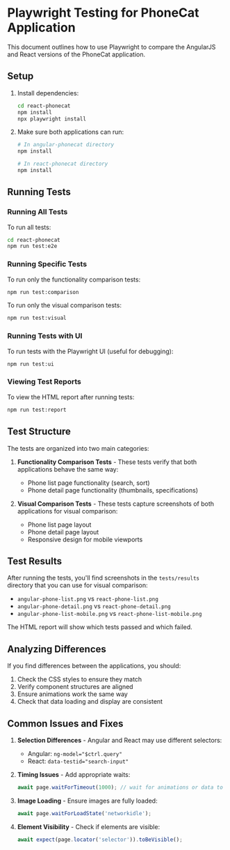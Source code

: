# Playwright Testing for PhoneCat Application

This document outlines how to use Playwright to compare the AngularJS and React versions of the PhoneCat application.

## Setup

1. Install dependencies:
   ```bash
   cd react-phonecat
   npm install
   npx playwright install
   ```

2. Make sure both applications can run:
   ```bash
   # In angular-phonecat directory
   npm install
   
   # In react-phonecat directory
   npm install
   ```

## Running Tests

### Running All Tests

To run all tests:
```bash
cd react-phonecat
npm run test:e2e
```

### Running Specific Tests

To run only the functionality comparison tests:
```bash
npm run test:comparison
```

To run only the visual comparison tests:
```bash
npm run test:visual
```

### Running Tests with UI

To run tests with the Playwright UI (useful for debugging):
```bash
npm run test:ui
```

### Viewing Test Reports

To view the HTML report after running tests:
```bash
npm run test:report
```

## Test Structure

The tests are organized into two main categories:

1. **Functionality Comparison Tests** - These tests verify that both applications behave the same way:
   - Phone list page functionality (search, sort)
   - Phone detail page functionality (thumbnails, specifications)

2. **Visual Comparison Tests** - These tests capture screenshots of both applications for visual comparison:
   - Phone list page layout
   - Phone detail page layout
   - Responsive design for mobile viewports

## Test Results

After running the tests, you'll find screenshots in the `tests/results` directory that you can use for visual comparison:

- `angular-phone-list.png` vs `react-phone-list.png`
- `angular-phone-detail.png` vs `react-phone-detail.png`
- `angular-phone-list-mobile.png` vs `react-phone-list-mobile.png`

The HTML report will show which tests passed and which failed.

## Analyzing Differences

If you find differences between the applications, you should:

1. Check the CSS styles to ensure they match
2. Verify component structures are aligned
3. Ensure animations work the same way
4. Check that data loading and display are consistent

## Common Issues and Fixes

1. **Selection Differences** - Angular and React may use different selectors:
   - Angular: `ng-model="$ctrl.query"`
   - React: `data-testid="search-input"`

2. **Timing Issues** - Add appropriate waits:
   ```javascript
   await page.waitForTimeout(1000); // wait for animations or data to load
   ```

3. **Image Loading** - Ensure images are fully loaded:
   ```javascript
   await page.waitForLoadState('networkidle');
   ```

4. **Element Visibility** - Check if elements are visible:
   ```javascript
   await expect(page.locator('selector')).toBeVisible();
   ```
